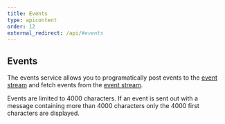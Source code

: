 ```yaml
---
title: Events
type: apicontent
order: 12
external_redirect: /api/#events
---
```


## Events

The events service allows you to programatically post events to the [event stream][1] and fetch events from the [event stream][1].

Events are limited to 4000 characters. If an event is sent out with a message containing more than 4000 characters only the 4000 first characters are displayed.

[1]: /events/
